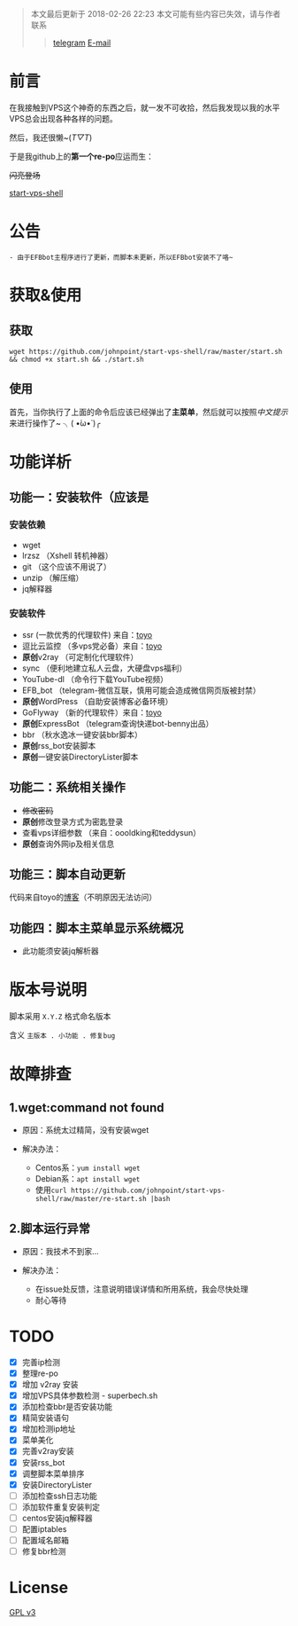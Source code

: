 >本文最后更新于 2018-02-26 22:23
>本文可能有些内容已失效，请与作者联系
>>[telegram](https://t.me/johnpoint)
>>[E-mail](Mailto:hi@lvcshu.club)

# 前言 #

在我接触到VPS这个神奇的东西之后，就一发不可收拾，然后我发现以我的水平VPS总会出现各种各样的问题。

然后，我还很懒~(*T▽T*)

于是我github上的**第一个re-po**应运而生：

~~闪亮登场~~

[start-vps-shell](https://www.github.com/johnpoint/start-vps-shell)

# 公告 #

```
- 由于EFBbot主程序进行了更新，而脚本未更新，所以EFBbot安装不了咯~
```


# 获取&使用 #

## 获取 ##

```
wget https://github.com/johnpoint/start-vps-shell/raw/master/start.sh && chmod +x start.sh && ./start.sh
```

## 使用 ##

首先，当你执行了上面的命令后应该已经弹出了**主菜单**，然后就可以按照*中文提示*来进行操作了~  ╮( •́ω•̀ )╭

# 功能详析 #

## 功能一：安装软件（应该是 ##

### 安装依赖 ###

- wget
- lrzsz  （Xshell 转机神器）
- git （这个应该不用说了）
- unzip （解压缩）
- jq解释器

### 安装软件 ###

- ssr (一款优秀的代理软件) 来自：[toyo](https://doub.io)
- 逗比云监控 （多vps党必备）来自：[toyo](https://doub.io)
- **原创**v2ray （可定制化代理软件）
- sync （便利地建立私人云盘，大硬盘vps福利）
- YouTube-dl （命令行下载YouTube视频）
- EFB_bot （telegram-微信互联，慎用可能会造成微信网页版被封禁）
- **原创**WordPress （自助安装博客必备环境）
- GoFlyway （新的代理软件）来自：[toyo](https://doub.io)
- **原创**ExpressBot （telegram查询快递bot-benny出品）
- bbr （秋水逸冰一键安装bbr脚本）
- **原创**rss_bot安装脚本
- **原创**一键安装DirectoryLister脚本

## 功能二：系统相关操作 ##

- ~~修改密码~~
- **原创**修改登录方式为密匙登录
- 查看vps详细参数 （来自：oooldking和teddysun）
- **原创**查询外网ip及相关信息

## 功能三：脚本自动更新 ##

代码来自toyo的[博客](https://doub.io)（不明原因无法访问）

## 功能四：脚本主菜单显示系统概况

- 此功能须安装jq解析器

# 版本号说明 #

脚本采用 `X.Y.Z` 格式命名版本

含义  `主版本 . 小功能 . 修复bug`

# 故障排查 #

## 1.wget:command not found ##

- 原因：系统太过精简，没有安装wget

- 解决办法：

  - Centos系：`yum install wget`
  - Debian系：`apt install wget`
  - 使用`curl https://github.com/johnpoint/start-vps-shell/raw/master/re-start.sh |bash`

## 2.脚本运行异常 ##

- 原因：我技术不到家...

- 解决办法：

  - 在issue处反馈，注意说明错误详情和所用系统，我会尽快处理
  - 耐心等待

# TODO #

- [x] 完善ip检测
- [x] 整理re-po
- [x] 增加 v2ray 安装
- [x] 增加VPS具体参数检测 - superbech.sh
- [x] 添加检查bbr是否安装功能
- [x] 精简安装语句
- [x] 增加检测ip地址
- [x] 菜单美化
- [x] 完善v2ray安装
- [x] 安装rss_bot
- [x] 调整脚本菜单排序
- [x] 安装DirectoryLister
- [ ] 添加检查ssh日志功能
- [ ] 添加软件重复安装判定
- [ ] centos安装jq解释器
- [ ] 配置iptables
- [ ] 配置域名邮箱
- [ ] 修复bbr检测

# License #

[GPL v3](https://github.com/johnpoint/start-vps-shell/blob/master/LICENSE)
